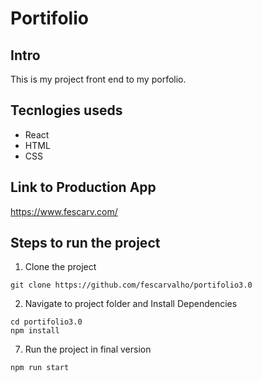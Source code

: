 # Portifolio

## Intro

This is my project front end to my porfolio.

## Tecnlogies useds

- React
- HTML
- CSS

## Link to Production App

<https://www.fescarv.com/>

## Steps to run the project

1. Clone the project

```
git clone https://github.com/fescarvalho/portifolio3.0
```

2. Navigate to project folder and Install Dependencies

```
cd portifolio3.0
npm install
```

7. Run the project in final version

```
npm run start
```
